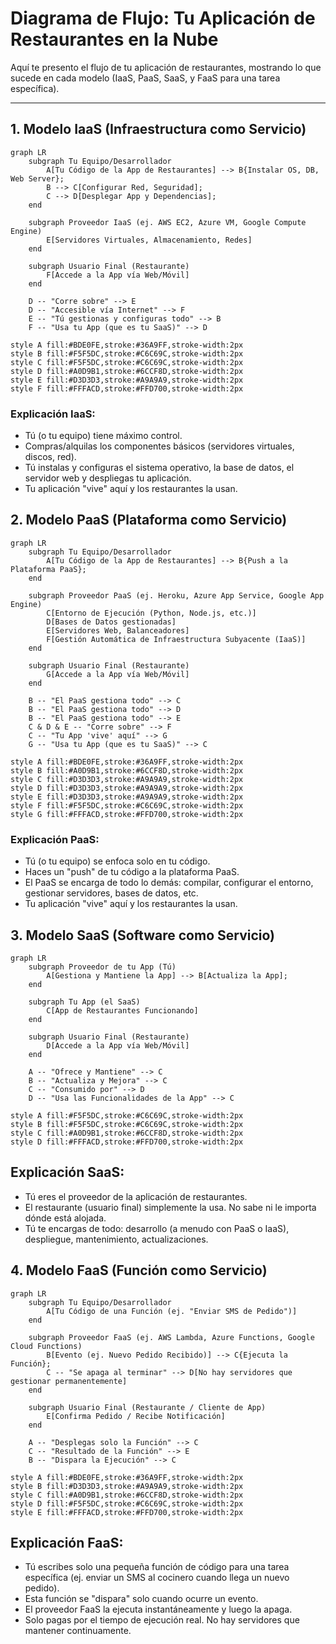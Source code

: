# Diagrama de Flujo: Tu Aplicación de Restaurantes en la Nube

Aquí te presento el flujo de tu aplicación de restaurantes, mostrando lo que sucede en cada modelo (IaaS, PaaS, SaaS, y FaaS para una tarea específica).

---

## 1. Modelo IaaS (Infraestructura como Servicio)

```mermaid
graph LR
    subgraph Tu Equipo/Desarrollador
        A[Tu Código de la App de Restaurantes] --> B{Instalar OS, DB, Web Server};
        B --> C[Configurar Red, Seguridad];
        C --> D[Desplegar App y Dependencias];
    end

    subgraph Proveedor IaaS (ej. AWS EC2, Azure VM, Google Compute Engine)
        E[Servidores Virtuales, Almacenamiento, Redes]
    end

    subgraph Usuario Final (Restaurante)
        F[Accede a la App vía Web/Móvil]
    end

    D -- "Corre sobre" --> E
    D -- "Accesible vía Internet" --> F
    E -- "Tú gestionas y configuras todo" --> B
    F -- "Usa tu App (que es tu SaaS)" --> D

style A fill:#BDE0FE,stroke:#36A9FF,stroke-width:2px
style B fill:#F5F5DC,stroke:#C6C69C,stroke-width:2px
style C fill:#F5F5DC,stroke:#C6C69C,stroke-width:2px
style D fill:#A0D9B1,stroke:#6CCF8D,stroke-width:2px
style E fill:#D3D3D3,stroke:#A9A9A9,stroke-width:2px
style F fill:#FFFACD,stroke:#FFD700,stroke-width:2px
```

### Explicación IaaS:

- Tú (o tu equipo) tiene máximo control.
- Compras/alquilas los componentes básicos (servidores virtuales, discos, red).
- Tú instalas y configuras el sistema operativo, la base de datos, el servidor web y despliegas tu aplicación.
- Tu aplicación "vive" aquí y los restaurantes la usan.

## 2. Modelo PaaS (Plataforma como Servicio)

```mermaid
graph LR
    subgraph Tu Equipo/Desarrollador
        A[Tu Código de la App de Restaurantes] --> B{Push a la Plataforma PaaS};
    end

    subgraph Proveedor PaaS (ej. Heroku, Azure App Service, Google App Engine)
        C[Entorno de Ejecución (Python, Node.js, etc.)]
        D[Bases de Datos gestionadas]
        E[Servidores Web, Balanceadores]
        F[Gestión Automática de Infraestructura Subyacente (IaaS)]
    end

    subgraph Usuario Final (Restaurante)
        G[Accede a la App vía Web/Móvil]
    end

    B -- "El PaaS gestiona todo" --> C
    B -- "El PaaS gestiona todo" --> D
    B -- "El PaaS gestiona todo" --> E
    C & D & E -- "Corre sobre" --> F
    C -- "Tu App 'vive' aquí" --> G
    G -- "Usa tu App (que es tu SaaS)" --> C

style A fill:#BDE0FE,stroke:#36A9FF,stroke-width:2px
style B fill:#A0D9B1,stroke:#6CCF8D,stroke-width:2px
style C fill:#D3D3D3,stroke:#A9A9A9,stroke-width:2px
style D fill:#D3D3D3,stroke:#A9A9A9,stroke-width:2px
style E fill:#D3D3D3,stroke:#A9A9A9,stroke-width:2px
style F fill:#F5F5DC,stroke:#C6C69C,stroke-width:2px
style G fill:#FFFACD,stroke:#FFD700,stroke-width:2px
```

### Explicación PaaS:

- Tú (o tu equipo) se enfoca solo en tu código.
- Haces un "push" de tu código a la plataforma PaaS.
- El PaaS se encarga de todo lo demás: compilar, configurar el entorno, gestionar servidores, bases de datos, etc.
- Tu aplicación "vive" aquí y los restaurantes la usan.

## 3. Modelo SaaS (Software como Servicio)

```mermaid
graph LR
    subgraph Proveedor de tu App (Tú)
        A[Gestiona y Mantiene la App] --> B[Actualiza la App];
    end

    subgraph Tu App (el SaaS)
        C[App de Restaurantes Funcionando]
    end

    subgraph Usuario Final (Restaurante)
        D[Accede a la App vía Web/Móvil]
    end

    A -- "Ofrece y Mantiene" --> C
    B -- "Actualiza y Mejora" --> C
    C -- "Consumido por" --> D
    D -- "Usa las Funcionalidades de la App" --> C

style A fill:#F5F5DC,stroke:#C6C69C,stroke-width:2px
style B fill:#F5F5DC,stroke:#C6C69C,stroke-width:2px
style C fill:#A0D9B1,stroke:#6CCF8D,stroke-width:2px
style D fill:#FFFACD,stroke:#FFD700,stroke-width:2px
```

## Explicación SaaS:

- Tú eres el proveedor de la aplicación de restaurantes.
- El restaurante (usuario final) simplemente la usa. No sabe ni le importa dónde está alojada.
- Tú te encargas de todo: desarrollo (a menudo con PaaS o IaaS), despliegue, mantenimiento, actualizaciones.

## 4. Modelo FaaS (Función como Servicio)

```mermaid
graph LR
    subgraph Tu Equipo/Desarrollador
        A[Tu Código de una Función (ej. "Enviar SMS de Pedido")]
    end

    subgraph Proveedor FaaS (ej. AWS Lambda, Azure Functions, Google Cloud Functions)
        B[Evento (ej. Nuevo Pedido Recibido)] --> C{Ejecuta la Función};
        C -- "Se apaga al terminar" --> D[No hay servidores que gestionar permanentemente]
    end

    subgraph Usuario Final (Restaurante / Cliente de App)
        E[Confirma Pedido / Recibe Notificación]
    end

    A -- "Desplegas solo la Función" --> C
    C -- "Resultado de la Función" --> E
    B -- "Dispara la Ejecución" --> C

style A fill:#BDE0FE,stroke:#36A9FF,stroke-width:2px
style B fill:#D3D3D3,stroke:#A9A9A9,stroke-width:2px
style C fill:#A0D9B1,stroke:#6CCF8D,stroke-width:2px
style D fill:#F5F5DC,stroke:#C6C69C,stroke-width:2px
style E fill:#FFFACD,stroke:#FFD700,stroke-width:2px
```

## Explicación FaaS:

- Tú escribes solo una pequeña función de código para una tarea específica (ej. enviar un SMS al cocinero cuando llega un nuevo pedido).
- Esta función se "dispara" solo cuando ocurre un evento.
- El proveedor FaaS la ejecuta instantáneamente y luego la apaga.
- Solo pagas por el tiempo de ejecución real. No hay servidores que mantener continuamente.